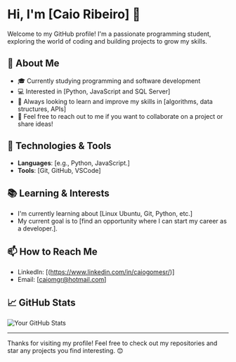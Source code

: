 # Hi, I'm [Caio Ribeiro] 👋

Welcome to my GitHub profile! I'm a passionate programming student, exploring the world of coding and building projects to grow my skills.

## 🚀 About Me

- 🎓 Currently studying programming and software development
- 💻 Interested in [Python, JavaScript and SQL Server]
- 🌱 Always looking to learn and improve my skills in [algorithms, data structures, APIs]
- 💬 Feel free to reach out to me if you want to collaborate on a project or share ideas!

## 🔧 Technologies & Tools

- **Languages**: [e.g., Python, JavaScript.]
- **Tools**: [Git, GitHub, VSCode]

## 📚 Learning & Interests

- I'm currently learning about [Linux Ubuntu, Git, Python, etc.]
- My current goal is to [find an opportunity where I can start my career as a developer.].

## 📫 How to Reach Me

- LinkedIn: [(https://www.linkedin.com/in/caiogomesr/)]
- Email: [caiomgr@hotmail.com]

## 📈 GitHub Stats

![Your GitHub Stats](https://github-readme-stats.vercel.app/api?username=[caiogomesr]&show_icons=true&count_private=true)

---

Thanks for visiting my profile! Feel free to check out my repositories and star any projects you find interesting. 😊
